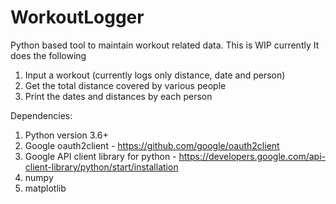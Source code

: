 # WorkoutLogger
Python based tool to maintain workout related data. This is WIP currently
It does the following
1. Input a workout (currently logs only distance, date and person)
2. Get the total distance covered by various people
3. Print the dates and distances by each person

Dependencies:
1. Python version 3.6+
2. Google oauth2client - https://github.com/google/oauth2client
3. Google API client library for python - https://developers.google.com/api-client-library/python/start/installation
4. numpy
5. matplotlib
